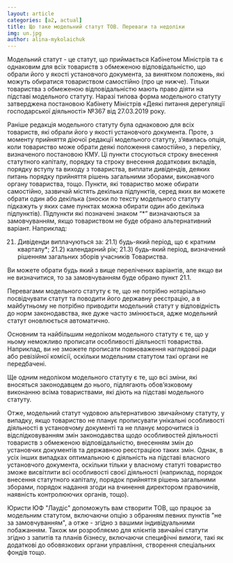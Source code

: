 ```yaml
---
layout: article
categories: [a2, actual]
title: Що таке модельний статут ТОВ. Переваги та недоліки
img: un.jpg
author: alina-mykolaichuk
---
```

Модельний статут - це статут, що приймається Кабінетом Міністрів та є однаковим для всіх товариств з обмеженою відповідальністю, що обрали його у якості 
установчого документа, за винятком положень, які можуть обиратися товариством самостійно (про це нижче). Тільки товариства з обмеженою відповідальністю мають 
право діяти на підставі модельного статуту. Наразі типова форма модельного статуту затверджена постановою Кабінету Міністрів «Деякі питання дерегуляції 
господарської діяльності» №367 від 27.03.2019 року. 

Раніше редакція модельного статуту була однаковою для всіх товариств, які обрали його у якості установчого документа. Проте, з моменту прийняття діючої 
редакції модельного статуту, з’явилась опція, коли товариство може обрати деякі положення самостійно, з переліку, визначеного постановою КМУ. Ці пункти 
стосуються строку внесення статутного капіталу, порядку та строку внесення додаткових вкладів, порядку вступу та виходу з товариства, виплати дивідендів, 
деяких питань порядку прийняття рішень загальними зборами, виконавчого органу товариства, тощо. Пункти, які товариство може обирати самостійно, зазвичай 
містять декілька підпунктів, серед яких ви можете обрати один або декілька (зноски по тексту модельного статуту підкажуть у яких саме пунктах можна обирати 
один або декілька підпунктів). Підпункти які позначені знаком “*” визначаються за замовчуванням, якщо товариством не буде обрано альтернативний варіант. 
Наприклад:

21. Дивіденди виплачуються за:
21.1) будь-який період, що є кратним кварталу*;
21.2) календарний рік;
21.3) будь-який період, визначений рішенням загальних зборів учасників Товариства.

Ви можете обрати будь який з вище перелічених варіантів, але якщо ви не визначитися, то за замовчуванням буде обрано пункт 21.1.

Перевагами модельного статуту є те, що не потрібно нотаріально посвідчувати статут та поводити його державну реєстрацію, а в майбутньому не потрібно 
приводити модельний статут у відповідність до норм законодавства, яке дуже часто змінюється, адже модельний статут оновлюється автоматично.

Основним та найбільшим недоліком модельного статуту є те, що у ньому неможливо прописати особливості діяльності товариства. Наприклад, ви не зможете 
прописати повноваження наглядової ради або ревізійної комісії, оскільки модельним статутом такі органи не передбачені. 

Ще одним недоліком модельного статуту є те, що всі зміни, які вносяться законодавцем до нього, підлягають обов’язковому виконанню всіма товариствами, 
які діють на підставі модельного статуту. 

Отже, модельний статут чудовою альтернативою звичайному статуту, у випадку, якщо товариство не планує прописувати унікальні особливості діяльності в 
установчому документі та не планує морочитися із відслідковуванням змін законодавства щодо особливостей діяльності товариств з обмеженою відповідальністю, 
внесенням змін до установчих документів та державною реєстрацією таких змін. Однак, в усіх інших випадках оптимальною є діяльність на підставі власного 
установчого документа, оскільки тільки у власному статуті товариство зможе висвітлити всі особливості своєї діяльності (наприклад, порядок внесення 
статутного капіталу, порядок прийняття рішень загальними зборами, порядок надання згоди на вчинення директором правочинів, наявність контролюючих органів, 
тощо).

Юристи ЮФ "Лаудіс" допоможуть вам створити ТОВ, що працює за модельним статутом, включаючи опцію з обранням певних пунктів "не за замовчуванням", а отже - 
згідно з вашими індивідуальними побажанням. Також ми розробляємо для клієнтів звичайні статути згідно з запитів та планів бізнесу, включаючи специфічні
вимоги, такі як додаткові до обовязкових органи управління, створення спеціальних фондів тощо. 

